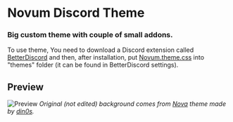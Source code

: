 # Novum Discord Theme

### Big custom theme with couple of small addons.

To use theme, You need to download a Discord extension called [BetterDiscord](https://betterdiscord.app/) and then, after installation, put [Novum.theme.css](https://github.com/przemec/Novum/blob/master/Novum.theme.css) into "themes" folder (it can be found in BetterDiscord settings).

## Preview

![Preview](https://github.com/przemec/Novum/blob/master/assets/images/theme_preview.png)
<i>Original (not edited) background comes from [Nova](https://github.com/din0s/discord-theme/) theme made by [din0s](https://github.com/din0s/).</i>

